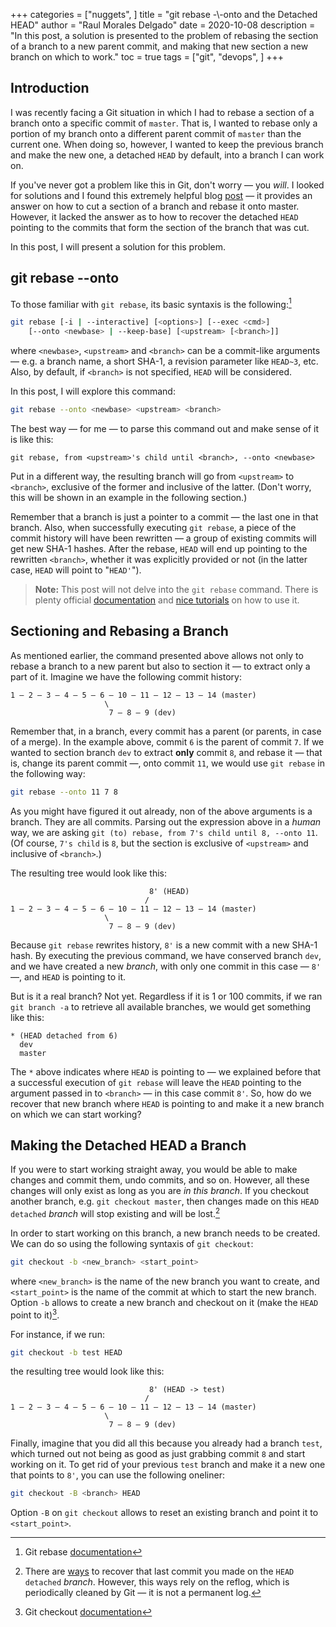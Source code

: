 +++
categories = ["nuggets", ]
title = "git rebase -\\-onto and the Detached HEAD"
author = "Raul Morales Delgado"
date = 2020-10-08
description = "In this post, a solution is presented to the problem of rebasing the section of a branch to a new parent commit, and making that new section a new branch on which to work."
toc = true
tags = ["git", "devops", ]
+++

## Introduction
I was recently facing a Git situation in which I had to rebase a section of a branch onto a specific commit of `master`. That is, I wanted to rebase only a portion of my branch onto a different parent commit of `master` than the current one. When doing so, however, I wanted to keep the previous branch and make the new one, a detached `HEAD` by default, into a branch I can work on.

If you've never got a problem like this in Git, don't worry — you *will*. I looked for solutions and I found this extremely helpful blog [post](https://womanonrails.com/git-rebase-onto) — it provides an answer on how to cut a section of a branch and rebase it onto master. However, it lacked the answer as to how to recover the detached `HEAD` pointing to the commits that form the section of the branch that was cut.

In this post, I will present a solution for this problem.

## git rebase -\-onto
To those familiar with `git rebase`, its basic syntaxis is the following:[^1]
```bash
git rebase [-i | --interactive] [<options>] [--exec <cmd>]
	[--onto <newbase> | --keep-base] [<upstream> [<branch>]]
```

where `<newbase>`, `<upstream>` and `<branch>` can be a commit-like arguments — e.g. a branch name, a short SHA-1, a revision parameter like `HEAD~3`, etc. Also, by default, if `<branch>` is not specified, `HEAD` will be considered.

In this post, I will explore this command:
```bash
git rebase --onto <newbase> <upstream> <branch>
```

The best way — for me — to parse this command out and make sense of it is like this:
```text
git rebase, from <upstream>'s child until <branch>, --onto <newbase>
```

Put in a different way, the resulting branch will go from `<upstream>` to `<branch>`, exclusive of the former and inclusive of the latter. (Don't worry, this will be shown in an example in the following section.)

Remember that a branch is just a pointer to a commit — the last one in that branch. Also, when successfully executing `git rebase`, a piece of the commit history will have been rewritten — a group of existing commits will get new SHA-1 hashes. After the rebase, `HEAD` will end up pointing to the rewritten `<branch>`, whether it was explicitly provided or not (in the latter case, `HEAD` will point to "`HEAD'`").

>**Note:** This post will not delve into the `git rebase` command. There is plenty official [documentation](https://git-scm.com/docs/git-rebase) and [nice tutorials](https://www.atlassian.com/git/tutorials/rewriting-history/git-rebase) on how to use it.


## Sectioning and Rebasing a Branch
As mentioned earlier, the command presented above allows not only to rebase a branch to a new parent but also to section it — to extract only a part of it. Imagine we have the following commit history:
```text
1 — 2 — 3 — 4 — 5 — 6 — 10 — 11 — 12 — 13 — 14 (master)
                     \ 
                      7 — 8 — 9 (dev)
```

Remember that, in a branch, every commit has a parent (or parents, in case of a merge). In the example above, commit `6` is the parent of commit `7`. If we wanted to section branch `dev` to extract **only** commit `8`, and rebase it — that is, change its parent commit —, onto commit `11`, we would use `git rebase` in the following way:
```bash
git rebase --onto 11 7 8
```

As you might have figured it out already, non of the above arguments is a branch. They are all commits. Parsing out the expression above in a *human* way, we are asking `git (to) rebase, from 7's child until 8, --onto 11`. (Of course, `7's child` is `8`, but the section is exclusive of `<upstream>` and inclusive of `<branch>`.)

The resulting tree would look like this:
```text
                               8' (HEAD)
                              /
1 — 2 — 3 — 4 — 5 — 6 — 10 — 11 — 12 — 13 — 14 (master)
                     \ 
                      7 — 8 — 9 (dev)
```

Because `git rebase` rewrites history, `8'` is a new commit with a new SHA-1 hash. By executing the previous command, we have conserved branch `dev`, and we have created a new *branch*, with only one commit in this case — `8'` —, and `HEAD` is pointing to it. 

But is it a real branch? Not yet. Regardless if it is 1 or 100 commits, if we ran `git branch -a` to retrieve all available branches, we would get something like this:
```text
* (HEAD detached from 6)
  dev
  master
```

The `*` above indicates where `HEAD` is pointing to — we explained before that a successful execution of `git rebase` will leave the `HEAD` pointing to the argument passed in to `<branch>` — in this case commit `8'`. So, how do we recover that new branch where `HEAD` is pointing to and make it a new branch on which we can start working?


## Making the Detached HEAD a Branch
If you were to start working straight away, you would be able to make changes and commit them, undo commits, and so on. However, all these changes will only exist as long as you are *in this branch*. If you checkout another branch, e.g. `git checkout master`, then changes made on this `HEAD detached` *branch* will stop existing and will be lost.[^2] 

In order to start working on this branch, a new branch needs to be created. We can do so using the following syntaxis of `git checkout`:
```bash
git checkout -b <new_branch> <start_point>
```

where `<new_branch>` is the name of the new branch you want to create, and `<start_point>` is the name of the commit at which to start the new branch. Option `-b` allows to create a new branch and checkout on it (make the `HEAD` point to it)[^3].

For instance, if we run:
```bash
git checkout -b test HEAD
```

the resulting tree would look like this:
```text
                               8' (HEAD -> test)
                              /
1 — 2 — 3 — 4 — 5 — 6 — 10 — 11 — 12 — 13 — 14 (master)
                     \ 
                      7 — 8 — 9 (dev)
```

Finally, imagine that you did all this because you already had a branch `test`, which turned out not being as good as just grabbing commit `8` and start working on it. To get rid of your previous `test` branch and make it a new one that points to `8'`, you can use the following oneliner:
```bash
git checkout -B <branch> HEAD
```

Option `-B` on `git checkout` allows to reset an existing branch and point it to `<start_point>`.

[^1]: Git rebase [documentation](https://git-scm.com/docs/git-rebase)
[^2]: There are [ways](https://stackoverflow.com/a/14757539/11905552) to recover that last commit you made on the `HEAD detached` *branch*. However, this ways rely on the reflog, which is periodically cleaned by Git — it is not a permanent log.
[^3]: Git checkout [documentation](https://git-scm.com/docs/git-checkout)
